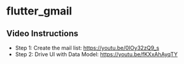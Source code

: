 # flutter_gmail

## Video Instructions

* Step 1: Create the mail list: https://youtu.be/0IOy32zQ9_s
* Step 2: Drive UI with Data Model: https://youtu.be/fKXxAhAyqTY